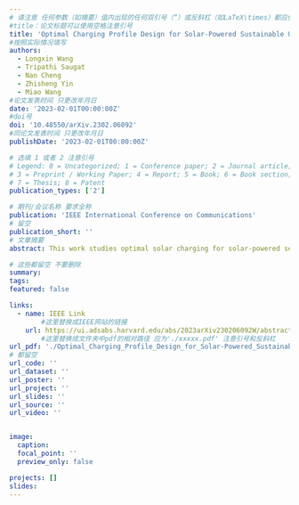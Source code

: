 ```yaml
---
# 请注意 任何参数（如摘要）值内出现的任何双引号（“）或反斜杠（如LaTeX\times）都应使用反斜杠（\）进行转义。例如，符号“和LaTeX text\times分别变为\”和\\times。有关详细信息，请参阅YAML或TOML文档。
#title：论文标题可以使用空格注意引号
title: 'Optimal Charging Profile Design for Solar-Powered Sustainable UAV Communication Networks'
#按照实际情况填写
authors:
  - Longxin Wang
  - Tripathi Saugat 
  - Nan Cheng
  - Zhisheng Yin
  - Miao Wang
#论文发表时间 只更改年月日
date: '2023-02-01T00:00:00Z'
#doi号
doi: '10.48550/arXiv.2302.06092'
#同论文发表时间 只更改年月日
publishDate: '2023-02-01T00:00:00Z'

# 选填 1 或者 2 注意引号
# Legend: 0 = Uncategorized; 1 = Conference paper; 2 = Journal article;
# 3 = Preprint / Working Paper; 4 = Report; 5 = Book; 6 = Book section;
# 7 = Thesis; 8 = Patent
publication_types: ['2']

# 期刊/会议名称 要求全称
publication: 'IEEE International Conference on Communications'
# 留空
publication_short: ''
# 文章摘要
abstract: This work studies optimal solar charging for solar-powered self-sustainable UAV communication networks, considering the day-scale time-variability of solar radiation and user service demand. The objective is to optimally trade off between the user coverage performance and the net energy loss of the network by proactively assigning UAVs to serve, charge, or land. Specifically, the studied problem is first formulated into a time-coupled mixed-integer non-convex optimization problem, and further decoupled into two sub-problems for tractability. To solve the challenge caused by time-coupling, deep reinforcement learning (DRL) algorithms are respectively designed for the two sub-problems. Particularly, a relaxation mechanism is put forward to overcome the "dimension curse" incurred by the large discrete action space in the second sub-problem. At last, simulation results demonstrate the efficacy of our designed DRL algorithms in trading off the communication performance against the net energy loss, and the impact of different parameters on the tradeoff performance.

# 这些都留空 不要删除
summary:  
tags:
featured: false

links:
  - name: IEEE Link
        #这里替换成IEEE网站的链接
    url: https://ui.adsabs.harvard.edu/abs/2023arXiv230206092W/abstract
        #这里替换成文件夹中pdf的相对路径 应为'./xxxxx.pdf' 注意引号和反斜杠
url_pdf: './Optimal_Charging_Profile_Design_for_Solar-Powered_Sustainable_UAV_Communic.pdf'
# 都留空
url_code: ''
url_dataset: ''
url_poster: ''
url_project: ''
url_slides: ''
url_source: ''
url_video: ''


image:
  caption: 
  focal_point: ''
  preview_only: false

projects: []
slides:
---
```

